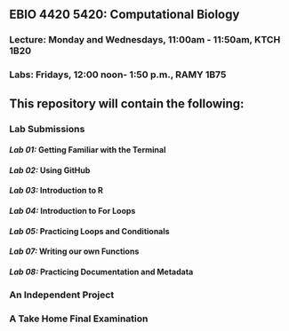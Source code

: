 ## **EBIO 4420 5420: Computational Biology** 

### Lecture: Monday and Wednesdays, 11:00am - 11:50am, KTCH 1B20

### Labs: Fridays, 12:00 noon- 1:50 p.m., RAMY 1B75

## **This repository will contain the following:**

### **Lab Submissions**
#### _Lab 01:_ Getting Familiar with the Terminal 
#### _Lab 02:_ Using GitHub
#### _Lab 03:_ Introduction to R 
#### _Lab 04:_ Introduction to For Loops
#### _Lab 05:_ Practicing Loops and Conditionals 
#### _Lab 07:_ Writing our own Functions
#### _Lab 08:_ Practicing Documentation and Metadata

### **An Independent Project**
### **A Take Home Final Examination** 


